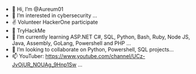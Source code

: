 - 👋 Hi, I’m @Aureum01
- 👀 I’m interested in cybersecurity ...
-  ✌  Volunteer HackerOne participate
- 🎁 TryHackMe
- 🌱 I’m currently learning ASP.NET C#, SQL, Python, Bash, Ruby, Node JS, Java, Assembly, GoLang, Powershell and PHP ...
- 💞️ I’m looking to collaborate on Python, Powershell, SQL projects...
- 📫 YouTuber: https://www.youtube.com/channel/UCz-JvOjUR_NOUAg_9Hnp1Sw ...

<!---
Aureum01/Aureum01 is a ✨ special ✨ repository because its `README.md` (this file) appears on your GitHub profile.
You can click the Preview link to take a look at your changes.
--->
